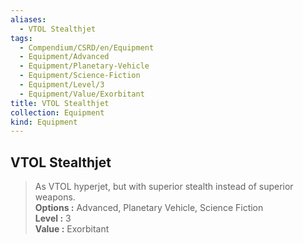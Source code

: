 ```yaml
---
aliases:
  - VTOL Stealthjet
tags:
  - Compendium/CSRD/en/Equipment
  - Equipment/Advanced
  - Equipment/Planetary-Vehicle
  - Equipment/Science-Fiction
  - Equipment/Level/3
  - Equipment/Value/Exorbitant
title: VTOL Stealthjet
collection: Equipment
kind: Equipment
---
```

## VTOL Stealthjet  
  
>As VTOL hyperjet, but with superior stealth instead of superior weapons.  
> **Options :** Advanced, Planetary Vehicle, Science Fiction  
> **Level :** 3  
> **Value :** Exorbitant